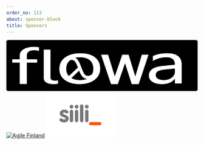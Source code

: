```yaml
---
order_no: 113
about: sponsor-block
title: Sponsors
---
```


<div id="sponsor-groups" class="list-unstyled">
  <p class="sponsors">
	  <span class="sponsor ">
	    <a href="http://flowa.fi/"><img src="/images/sponsors/flowa-logo-from-vector-small.png" alt="Flowa"></a>
	  </span>
	  <span class="sponsor ">
	    <a href="http://agile.fi/"><img src="http://agile.fi/wp-content/uploads/2015/02/agile.png" alt="Agile Finland"></a>
	  </span>
	  <span class="sponsor ">
	    <a href="http://siili.com/"><img src="/images/sponsors/SIILI_BRANDMARK_RGB_72dpi.png" alt="Siili Solutions"></a>
	  </span>
  </p>
</div>
